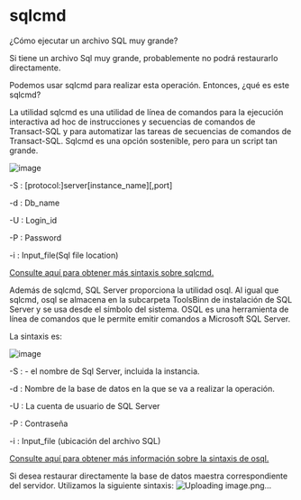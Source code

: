 # sqlcmd
¿Cómo ejecutar un archivo SQL muy grande?

Si tiene un archivo Sql muy grande, probablemente no podrá restaurarlo directamente.

Podemos usar sqlcmd para realizar esta operación. Entonces, ¿qué es este sqlcmd?

La utilidad sqlcmd es una utilidad de línea de comandos para la ejecución interactiva ad hoc de instrucciones y secuencias de comandos de Transact-SQL y para automatizar las tareas de secuencias de comandos de Transact-SQL. Sqlcmd es una opción sostenible, pero para un script tan grande.

![image](https://github.com/hreine/sqlcmd/assets/4627226/30d03118-695a-4365-baa7-907bedb7e5dc)

-S : [protocol:]server[instance_name][,port]

-d : Db_name

-U : Login_id

-P : Password

-i : Input_file(Sql file location)


[Consulte aquí para obtener más sintaxis sobre sqlcmd.](https://learn.microsoft.com/en-us/sql/tools/sqlcmd/sqlcmd-utility?view=sql-server-2017&tabs=go%2Cwindows&pivots=cs1-bash)

Además de sqlcmd, SQL Server proporciona la utilidad osql. Al igual que sqlcmd, osql se almacena en la subcarpeta ToolsBinn de instalación de SQL Server y se usa desde el símbolo del sistema. OSQL es una herramienta de línea de comandos que le permite emitir comandos a Microsoft SQL Server.

La sintaxis es:

![image](https://github.com/hreine/sqlcmd/assets/4627226/2c8aa8b3-ac6d-4c4a-bec3-657035588735)

-S : <sq-server-name> - el nombre de Sql Server, incluida la instancia.

-d : Nombre de la base de datos en la que se va a realizar la operación.

-U : La cuenta de usuario de SQL Server

-P : Contraseña

-i : Input_file (ubicación del archivo SQL)


[Consulte aquí para obtener más información sobre la sintaxis de osql.](https://learn.microsoft.com/en-us/sql/tools/sqlcmd/sqlcmd-utility?view=sql-server-2017&tabs=go%2Cwindows&pivots=cs1-bash)

Si desea restaurar directamente la base de datos maestra correspondiente del servidor. Utilizamos la siguiente sintaxis:
![Uploading image.png…]()
